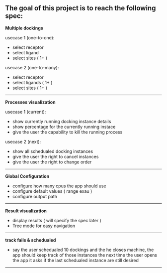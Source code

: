 The goal of this project is to reach the following spec:
--------------------------------------------------------

**Multiple dockings**

usecase 1 (one-to-one):
  - select receptor
  - select ligand
  - select sites ( 1+ )

usecase 2 (one-to-many):
  - select receptor
  - select ligands ( 1+ )
  - select sites ( 1+ )
 
--------------------------------------------------------

**Processes visualization**

usecase 1 (current):
  - show currently running docking instance details
  - show percentage for the currently running instace
  - give the user the capability to kill the running process

usecase 2 (next):
  - show all schedualed docking instances
  - give the user the right to cancel instances
  - give the user the right to change order
  
--------------------------------------------------------
  
**Global Configuration**

- configure how many cpus the app should use
- configure default values ( range exau )
- configure output path

--------------------------------------------------------

**Result visualization**

- display results ( will specify the spec later )
- Tree mode for easy navigation

--------------------------------------------------------

**track fails & schedualed**

- say the user schedualed 10 dockings and the he closes 
  machine, the app should keep track of those instances
  the next time the user opens the app it asks if the last
  schedualed instance are still desired
  
--------------------------------------------------------
